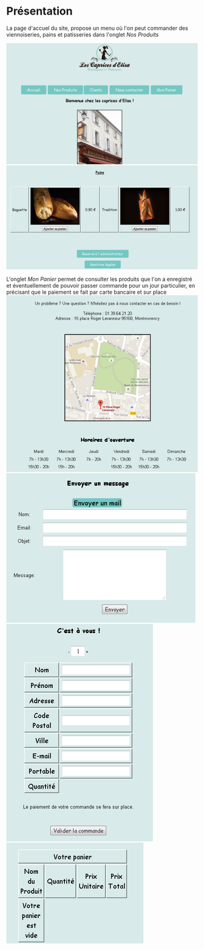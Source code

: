 # Présentation


La page d'accuel du site, propose un menu où l'on peut commander des viennoiseries, pains et patisseries dans l'onglet *Nos Produits*

![Capture.png](https://github.com/meloeenazaire/PpeSio1Boulangerie/blob/master/Capture.PNG)
![Capture2.png](https://github.com/meloeenazaire/PpeSio1Boulangerie/blob/master/Capture2.PNG)

L'onglet *Mon Panier* permet de consulter les produits que l'on a enregistré et éventuellement de pouvoir passer commande pour un jour particulier, en précisant que le paiement se fait par carte bancaire et sur place
![Capture3.png](https://github.com/meloeenazaire/PpeSio1Boulangerie/blob/master/Capture3.PNG)
![Capture4.png](https://github.com/meloeenazaire/PpeSio1Boulangerie/blob/master/Capture4.PNG)
![Capture5.png](https://github.com/meloeenazaire/PpeSio1Boulangerie/blob/master/Capture5.PNG)
![Capture6.png](https://github.com/meloeenazaire/PpeSio1Boulangerie/blob/master/Capture6.PNG)

